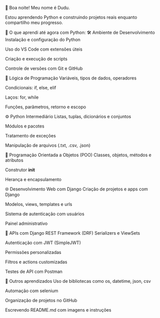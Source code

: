 👋 Boa noite!
Meu nome é Dudu.

Estou aprendendo Python e construindo projetos reais enquanto compartilho meu progresso.

📘 O que aprendi até agora com Python:
🛠️ Ambiente de Desenvolvimento
Instalação e configuração do Python

Uso do VS Code com extensões úteis

Criação e execução de scripts

Controle de versões com Git e GitHub

🧠 Lógica de Programação
Variáveis, tipos de dados, operadores

Condicionais: if, else, elif

Laços: for, while

Funções, parâmetros, retorno e escopo

⚙️ Python Intermediário
Listas, tuplas, dicionários e conjuntos

Módulos e pacotes

Tratamento de exceções

Manipulação de arquivos (.txt, .csv, .json)

🧱 Programação Orientada a Objetos (POO)
Classes, objetos, métodos e atributos

Construtor __init__

Herança e encapsulamento

🌐 Desenvolvimento Web com Django
Criação de projetos e apps com Django

Modelos, views, templates e urls

Sistema de autenticação com usuários

Painel administrativo

🔌 APIs com Django REST Framework (DRF)
Serializers e ViewSets

Autenticação com JWT (SimpleJWT)

Permissões personalizadas

Filtros e actions customizadas

Testes de API com Postman

🌱 Outros aprendizados
Uso de bibliotecas como os, datetime, json, csv

Automação com selenium

Organização de projetos no GitHub

Escrevendo README.md com imagens e instruções

